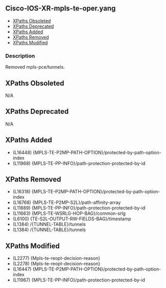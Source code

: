 ## Cisco-IOS-XR-mpls-te-oper.yang

- [XPaths Obsoleted](#xpaths-obsoleted)
- [XPaths Deprecated](#xpaths-deprecated)
- [XPaths Added](#xpaths-added)
- [XPaths Removed](#xpaths-removed)
- [XPaths Modified](#xpaths-modified)

### Description

Removed mpls-pce/tunnels.

## XPaths Obsoleted

N/A

## XPaths Deprecated

N/A

## XPaths Added

- (L16448)	{MPLS-TE-P2MP-PATH-OPTION}/protected-by-path-option-index
- (L11968)	{MPLS-TE-PP-INFO}/path-protection-protected-by-id

## XPaths Removed

- (L16318)	{MPLS-TE-P2MP-PATH-OPTION}/protected-by-path-option-index
- (L16768)	{MPLS-TE-P2MP-S2L}/path-affinity-array
- (L11889)	{MPLS-TE-PP-INFO}/path-protection-protected-by-id
- (L11663)	{MPLS-TE-WSRLG-HOP-BAG}/common-srlg
- (L6100)	{TE-S2L-OUTPUT-RW-FIELDS-BAG}/timestamp
- (L1384)	/{TUNNEL-TABLE}/tunnels
- (L1384)	/{TUNNEL-TABLE}/tunnels

## XPaths Modified

- (L2277)	{Mpls-te-reopt-decision-reason}
- (L2278)	{Mpls-te-reopt-decision-reason}
- (L16447)	{MPLS-TE-P2MP-PATH-OPTION}/protected-by-path-option-index
- (L11967)	{MPLS-TE-PP-INFO}/path-protection-protected-by-id

